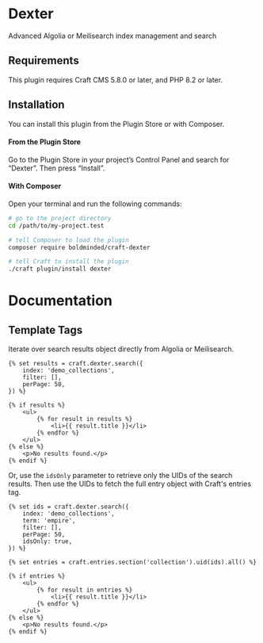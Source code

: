 # Dexter

Advanced Algolia or Meilisearch index management and search

## Requirements

This plugin requires Craft CMS 5.8.0 or later, and PHP 8.2 or later.

## Installation

You can install this plugin from the Plugin Store or with Composer.

#### From the Plugin Store

Go to the Plugin Store in your project’s Control Panel and search for “Dexter”. Then press “Install”.

#### With Composer

Open your terminal and run the following commands:

```bash
# go to the project directory
cd /path/to/my-project.test

# tell Composer to load the plugin
composer require boldminded/craft-dexter

# tell Craft to install the plugin
./craft plugin/install dexter
```

# Documentation



## Template Tags

Iterate over search results object directly from Algolia or Meilisearch.

```twig
{% set results = craft.dexter.search({
    index: 'demo_collections',
    filter: [],
    perPage: 50,
}) %}

{% if results %}
    <ul>
        {% for result in results %}
            <li>{{ result.title }}</li>
        {% endfor %}
    </ul>
{% else %}
    <p>No results found.</p>
{% endif %}
```

Or, use the `idsOnly` parameter to retrieve only the UIDs of the search results. Then use the UIDs to fetch
the full entry object with Craft's entries tag.

```twig
{% set ids = craft.dexter.search({
    index: 'demo_collections',
    term: 'empire',
    filter: [],
    perPage: 50,
    idsOnly: true,
}) %}

{% set entries = craft.entries.section('collection').uid(ids).all() %}

{% if entries %}
    <ul>
        {% for result in entries %}
            <li>{{ result.title }}</li>
        {% endfor %}
    </ul>
{% else %}
    <p>No results found.</p>
{% endif %}
```
